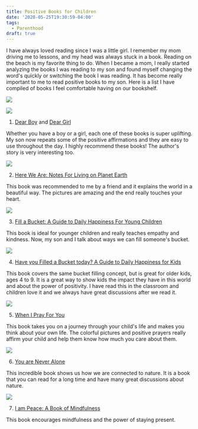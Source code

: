 ```yaml
---
title: Positive Books for Children
date: '2020-05-25T19:30:59-04:00'
tags:
  - Parenthood
draft: true
---
```

I have always loved reading since I was a little girl. I remember my mom driving me to lessons, and my head was always stuck in a book. Reading on the beach is my favorite thing to do. When I became a mom, I really started analyzing the books I was reading to my son and found myself changing the word's quickly or switching the book I was reading. It has become really important to me to read positive books to my son. Here is a list I have compiled of books I feel comfortable having on our bookshelf.

<a href="https://www.amazon.com/Dear-Boy-Paris-Rosenthal/dp/0062422510/ref=as_li_ss_il?dchild=1&keywords=Dear+Boy&qid=1590449758&sr=8-1&linkCode=li2&tag=lifepoints02-20&linkId=757b6ba7372779df5d7879af20ae2fac&language=en_US" target="_blank"><img border="0" src="//ws-na.amazon-adsystem.com/widgets/q?_encoding=UTF8&ASIN=0062422510&Format=_SL160_&ID=AsinImage&MarketPlace=US&ServiceVersion=20070822&WS=1&tag=lifepoints02-20&language=en_US" ></a><img src="https://ir-na.amazon-adsystem.com/e/ir?t=lifepoints02-20&language=en_US&l=li2&o=1&a=0062422510" width="1" height="1" border="0" alt="" style="border:none !important; margin:0px !important;" />

<a href="https://www.amazon.com/Dear-Girl-Amy-Krouse-Rosenthal/dp/0062422502/ref=as_li_ss_il?dchild=1&keywords=Dear+Girl&qid=1590449818&sr=8-1&linkCode=li2&tag=lifepoints02-20&linkId=6a99e82983fe386372b8b2597294efd0&language=en_US" target="_blank"><img border="0" src="//ws-na.amazon-adsystem.com/widgets/q?_encoding=UTF8&ASIN=0062422502&Format=_SL160_&ID=AsinImage&MarketPlace=US&ServiceVersion=20070822&WS=1&tag=lifepoints02-20&language=en_US" ></a><img src="https://ir-na.amazon-adsystem.com/e/ir?t=lifepoints02-20&language=en_US&l=li2&o=1&a=0062422502" width="1" height="1" border="0" alt="" style="border:none !important; margin:0px !important;" />



1. [Dear Boy](https://amzn.to/3ei6CEp) and [Dear Girl](https://amzn.to/3gnu9Ws) 

Whether you have a boy or a girl, each one of these books is super uplifting. My son now repeats some of the positive affirmations and they are easy to use throughout the day. I highly recommend these books! The author's story is very interesting too.

<a href="https://www.amazon.com/Here-We-Are-Living-Planet/dp/0399167897/ref=as_li_ss_il?dchild=1&keywords=here+on+earth+children's+book&qid=1590450014&sr=8-1&linkCode=li2&tag=lifepoints02-20&linkId=c15013ffc7f4bfbe3eee44bec5288e0d&language=en_US" target="_blank"><img border="0" src="//ws-na.amazon-adsystem.com/widgets/q?_encoding=UTF8&ASIN=0399167897&Format=_SL160_&ID=AsinImage&MarketPlace=US&ServiceVersion=20070822&WS=1&tag=lifepoints02-20&language=en_US" ></a><img src="https://ir-na.amazon-adsystem.com/e/ir?t=lifepoints02-20&language=en_US&l=li2&o=1&a=0399167897" width="1" height="1" border="0" alt="" style="border:none !important; margin:0px !important;" />

2. [Here We Are: Notes For Living on Planet Earth](https://amzn.to/3edJWoI)

This book was recommended to me by a friend and it explains the world in a beautiful way. The pictures are amazing and the end really touches your heart.

<a href="https://www.amazon.com/Fill-Bucket-Guide-Happiness-Children/dp/0996099980/ref=as_li_ss_il?dchild=1&keywords=the+bucket+book&qid=1590450208&sr=8-4&linkCode=li2&tag=lifepoints02-20&linkId=6324d597df37e1bd8d51354ec870ca19&language=en_US" target="_blank"><img border="0" src="//ws-na.amazon-adsystem.com/widgets/q?_encoding=UTF8&ASIN=0996099980&Format=_SL160_&ID=AsinImage&MarketPlace=US&ServiceVersion=20070822&WS=1&tag=lifepoints02-20&language=en_US" ></a><img src="https://ir-na.amazon-adsystem.com/e/ir?t=lifepoints02-20&language=en_US&l=li2&o=1&a=0996099980" width="1" height="1" border="0" alt="" style="border:none !important; margin:0px !important;" />



3. [Fill a Bucket: A Guide to Daily Happiness For Young Children ](https://amzn.to/3c8G5YY)

This book is ideal for younger children and really teaches empathy and kindness. Now, my son and I talk about ways we can fill someone's bucket. 

<a href="https://www.amazon.com/Have-Filled-Bucket-Today-Bucketfilling/dp/099609993X/ref=as_li_ss_il?dchild=1&keywords=the+bucket+book&qid=1590450208&sr=8-1&linkCode=li2&tag=lifepoints02-20&linkId=6064140ef49d4c3691dc7a6b9db6e59e&language=en_US" target="_blank"><img border="0" src="//ws-na.amazon-adsystem.com/widgets/q?_encoding=UTF8&ASIN=099609993X&Format=_SL160_&ID=AsinImage&MarketPlace=US&ServiceVersion=20070822&WS=1&tag=lifepoints02-20&language=en_US" ></a><img src="https://ir-na.amazon-adsystem.com/e/ir?t=lifepoints02-20&language=en_US&l=li2&o=1&a=099609993X" width="1" height="1" border="0" alt="" style="border:none !important; margin:0px !important;" />

4. [Have you Filled a Bucket today? A Guide to Daily Happiness for Kids](https://amzn.to/3c2LPmS)

This book covers the same bucket filling concept, but is great for older kids, ages 4 to 9. It is a great way to show kids the impact they have in this world and about the power of positivity. I have read this in the classroom and children love it and we always have great discussions after we read it.

<a href="https://www.amazon.com/When-Pray-Matthew-Paul-Turner/dp/052565058X/ref=as_li_ss_il?dchild=1&keywords=When+I+pray+for+you&qid=1590450766&sr=8-1&linkCode=li2&tag=lifepoints02-20&linkId=753cf90a4480fcf4fd5be344021d227a&language=en_US" target="_blank"><img border="0" src="//ws-na.amazon-adsystem.com/widgets/q?_encoding=UTF8&ASIN=052565058X&Format=_SL160_&ID=AsinImage&MarketPlace=US&ServiceVersion=20070822&WS=1&tag=lifepoints02-20&language=en_US" ></a><img src="https://ir-na.amazon-adsystem.com/e/ir?t=lifepoints02-20&language=en_US&l=li2&o=1&a=052565058X" width="1" height="1" border="0" alt="" style="border:none !important; margin:0px !important;" />

5. [When I Pray For You](https://amzn.to/2ZzDW5F)

This book takes you on a journey through your child's life and makes you think about your own life. The colorful pictures and positive prayers really affirm your child and help them know how much you care about them.

<a href="https://www.amazon.com/You-Never-Alone-Elin-Kelsey/dp/1771473150/ref=as_li_ss_il?dchild=1&keywords=you+are+never+alone+book&qid=1590450912&sr=8-1&linkCode=li2&tag=lifepoints02-20&linkId=4f9cd03c875cdff2b3eeaa4ff0ed5841&language=en_US" target="_blank"><img border="0" src="//ws-na.amazon-adsystem.com/widgets/q?_encoding=UTF8&ASIN=1771473150&Format=_SL160_&ID=AsinImage&MarketPlace=US&ServiceVersion=20070822&WS=1&tag=lifepoints02-20&language=en_US" ></a><img src="https://ir-na.amazon-adsystem.com/e/ir?t=lifepoints02-20&language=en_US&l=li2&o=1&a=1771473150" width="1" height="1" border="0" alt="" style="border:none !important; margin:0px !important;" />

6. [You are Never Alone](https://amzn.to/2Adky3J)

This incredible book shows us how we are connected to nature. It is a book that you can read for a long time and have many great discussions about nature.

<a href="https://www.amazon.com/I-Am-Peace-Book-Mindfulness/dp/141972701X/ref=as_li_ss_il?dchild=1&keywords=the+peace+book&qid=1590454290&sr=8-2&linkCode=li2&tag=lifepoints02-20&linkId=04edde96084337d4a4a568ae66c7eeaf&language=en_US" target="_blank"><img border="0" src="//ws-na.amazon-adsystem.com/widgets/q?_encoding=UTF8&ASIN=141972701X&Format=_SL160_&ID=AsinImage&MarketPlace=US&ServiceVersion=20070822&WS=1&tag=lifepoints02-20&language=en_US" ></a><img src="https://ir-na.amazon-adsystem.com/e/ir?t=lifepoints02-20&language=en_US&l=li2&o=1&a=141972701X" width="1" height="1" border="0" alt="" style="border:none !important; margin:0px !important;" />

7. [I am Peace: A Book of Mindfulness](https://amzn.to/2zya1Aa)

This book encourages mindfulness and the power of staying present.
